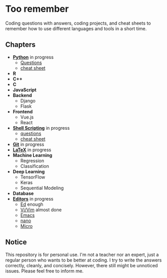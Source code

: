 # Too remember

Coding questions with answers, coding projects, and cheat sheets to remember how to use different languages and tools in a short time.

## Chapters
- **[Python](/python)** in progress
	- [Questions](/python/questions)
	- [cheat sheet](/python/python_cheat_sheet.md)
- **R**
- **C++**
- **C**
- **JavaScript**
- **Backend**
	- Django
	- Flask
- **Frontend**
	- Vue.js
	- React
- **[Shell Scripting](/shell-scripting)** in progress
	- [questions](/shell-scripting/questions)
	- [cheat sheet](/shell-scripting/bash_and_shell_scripting_cheat_sheet.md)
- **[Git](/git/git_cheat_sheet.md)** in progress
- **[LaTeX](/latex/latex_cheat_sheet.md)** in progress
- **Machine Learning**
	- Regression
	- Classification
- **Deep Learning**
	- TensorFlow
	- Keras
	- Sequential Modeling
- **Database**
- **[Editors](/editors)** in progress
	- [Ed](/editors/ed.md) enough
	- [Vi/Vim](/editors/vi-vim.md) almost done
	- [Emacs](/editors/emacs.md)
	- [nano](/editors/nano.md)
	- [Micro](/editors/micro.md)

## Notice
This repository is for personal use. I'm not a teacher nor an expert, just a regular person who wants to be better at coding. I try to write the answers correctly, cleanly, and concisely. However, there still might be unnoticed issues. Please feel free to inform me.
